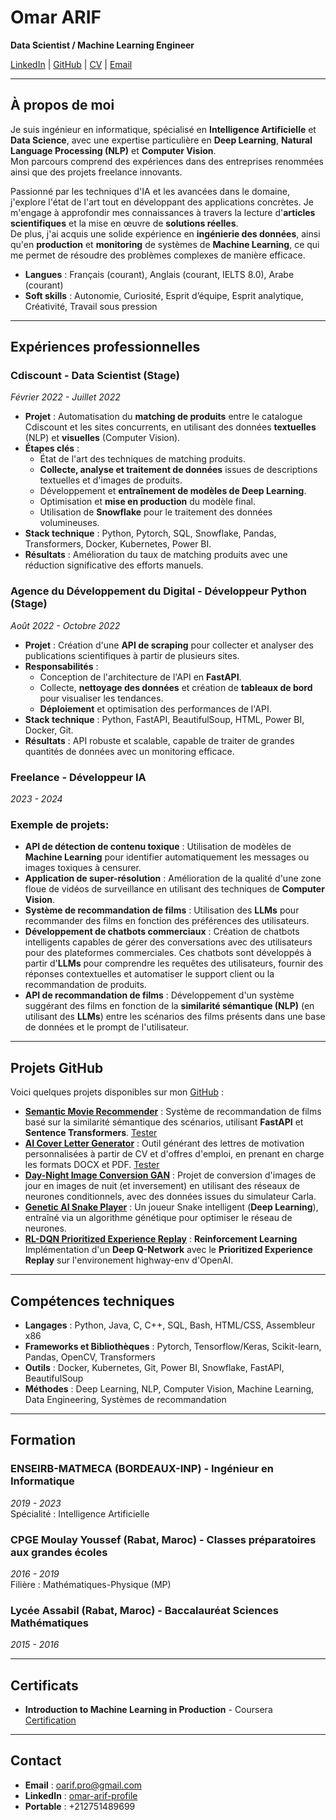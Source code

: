 # Omar ARIF

**Data Scientist / Machine Learning Engineer**

[LinkedIn](https://www.linkedin.com/in/omar-arif-profile/) | [GitHub](https://github.com/omar-arif) | [CV](/assets/pdf/cv_oarif_fr.jpg) | [Email](mailto:oarif.pro@gmail.com)

---

## À propos de moi

Je suis ingénieur en informatique, spécialisé en **Intelligence Artificielle** et **Data Science**, avec une expertise particulière en **Deep Learning**, **Natural Language Processing (NLP)** et **Computer Vision**.\
Mon parcours comprend des expériences dans des entreprises renommées ainsi que des projets freelance innovants.

Passionné par les techniques d'IA et les avancées dans le domaine, j'explore l'état de l'art tout en développant des applications concrètes. Je m'engage à approfondir mes connaissances à travers la lecture d'**articles scientifiques** et la mise en œuvre de **solutions réelles**.\
De plus, j'ai acquis une solide expérience en **ingénierie des données**, ainsi qu'en **production** et **monitoring** de systèmes de **Machine Learning**, ce qui me permet de résoudre des problèmes complexes de manière efficace.

- **Langues** : Français (courant), Anglais (courant, IELTS 8.0), Arabe (courant)
- **Soft skills** : Autonomie, Curiosité, Esprit d’équipe, Esprit analytique, Créativité, Travail sous pression

---

## Expériences professionnelles

### **Cdiscount** - Data Scientist (Stage)  
*Février 2022 - Juillet 2022*

- **Projet** : Automatisation du **matching de produits** entre le catalogue Cdiscount et les sites concurrents, en utilisant des données **textuelles** (NLP) et **visuelles** (Computer Vision).
- **Étapes clés** :
  - État de l'art des techniques de matching produits.
  - **Collecte, analyse et traitement de données** issues de descriptions textuelles et d'images de produits.
  - Développement et **entraînement de modèles de Deep Learning**.
  - Optimisation et **mise en production** du modèle final.
  - Utilisation de **Snowflake** pour le traitement des données volumineuses.
- **Stack technique** : Python, Pytorch, SQL, Snowflake, Pandas, Transformers, Docker, Kubernetes, Power BI.
- **Résultats** : Amélioration du taux de matching produits avec une réduction significative des efforts manuels.

### **Agence du Développement du Digital** - Développeur Python (Stage)  
*Août 2022 - Octobre 2022*

- **Projet** : Création d'une **API de scraping** pour collecter et analyser des publications scientifiques à partir de plusieurs sites.
- **Responsabilités** :
  - Conception de l'architecture de l'API en **FastAPI**.
  - Collecte, **nettoyage des données** et création de **tableaux de bord** pour visualiser les tendances.
  - **Déploiement** et optimisation des performances de l'API.
- **Stack technique** : Python, FastAPI, BeautifulSoup, HTML, Power BI, Docker, Git.
- **Résultats** : API robuste et scalable, capable de traiter de grandes quantités de données avec un monitoring efficace.

### **Freelance** - Développeur IA  
*2023 - 2024*

### Exemple de projets:

- **API de détection de contenu toxique** : Utilisation de modèles de **Machine Learning** pour identifier automatiquement les messages ou images toxiques à censurer.
- **Application de super-résolution** : Amélioration de la qualité d'une zone floue de vidéos de surveillance en utilisant des techniques de **Computer Vision**.
- **Système de recommandation de films** : Utilisation des **LLMs** pour recommander des films en fonction des préférences des utilisateurs.
- **Développement de chatbots commerciaux** : Création de chatbots intelligents capables de gérer des conversations avec des utilisateurs pour des plateformes commerciales. Ces chatbots sont développés à partir d'**LLMs** pour comprendre les requêtes des utilisateurs, fournir des réponses contextuelles et automatiser le support client ou la recommandation de produits.
- **API de recommandation de films** : Développement d'un système suggérant des films en fonction de la **similarité sémantique (NLP)** (en utilisant des **LLMs**) entre les scénarios des films présents dans une base de données et le prompt de l'utilisateur.

---

## Projets GitHub

Voici quelques projets disponibles sur mon [GitHub](https://github.com/omar-arif?tab=repositories) :

- **[Semantic Movie Recommender](https://github.com/omar-arif/semantic-movie-recommender)** : Système de recommandation de films basé sur la similarité sémantique des scénarios, utilisant **FastAPI** et **Sentence Transformers**. [Tester](https://omar-arif-semantic-movie-recommender-api.hf.space/docs)
- **[AI Cover Letter Generator](https://github.com/omar-arif/ai-cover-letter-generator)** : Outil générant des lettres de motivation personnalisées à partir de CV et d'offres d'emploi, en prenant en charge les formats DOCX et PDF. [Tester](https://huggingface.co/spaces/omar-arif/cover-letter-generator)
- **[Day-Night Image Conversion GAN](https://github.com/omar-arif/day-night-image-conversion-GAN)** : Projet de conversion d'images de jour en images de nuit (et inversement) en utilisant des réseaux de neurones conditionnels, avec des données issues du simulateur Carla.
- **[Genetic AI Snake Player](https://github.com/omar-arif/Genetic-AI-Snake-Player)** : Un joueur Snake intelligent (**Deep Learning**), entraîné via un algorithme génétique pour optimiser le réseau de neurones.
- **[RL-DQN Prioritized Experience Replay](https://github.com/omar-arif/RL-DQN-prioritized-experience-replay)** : **Reinforcement Learning** Implémentation d'un **Deep Q-Network** avec le **Prioritized Experience Replay** sur l'environement highway-env d'OpenAI.

---

## Compétences techniques

- **Langages** : Python, Java, C, C++, SQL, Bash, HTML/CSS, Assembleur x86
- **Frameworks et Bibliothèques** : Pytorch, Tensorflow/Keras, Scikit-learn, Pandas, OpenCV, Transformers
- **Outils** : Docker, Kubernetes, Git, Power BI, Snowflake, FastAPI, BeautifulSoup
- **Méthodes** : Deep Learning, NLP, Computer Vision, Machine Learning, Data Engineering, Systèmes de recommandation

---

## Formation

### **ENSEIRB-MATMECA (BORDEAUX-INP)** - Ingénieur en Informatique  
*2019 - 2023*  
Spécialité : Intelligence Artificielle

### **CPGE Moulay Youssef (Rabat, Maroc)** - Classes préparatoires aux grandes écoles  
*2016 - 2019*  
Filière : Mathématiques-Physique (MP)

### **Lycée Assabil (Rabat, Maroc)** - Baccalauréat Sciences Mathématiques  
*2015 - 2016*

---

## Certificats

- **Introduction to Machine Learning in Production** - Coursera  
  [Certification](https://coursera.org/verify/PU3MYYU79R98)

---

## Contact

- **Email** : [oarif.pro@gmail.com](mailto:oarif.pro@gmail.com)
- **LinkedIn** : [omar-arif-profile](https://www.linkedin.com/in/omar-arif-profile/)
- **Portable** : +212751489699
